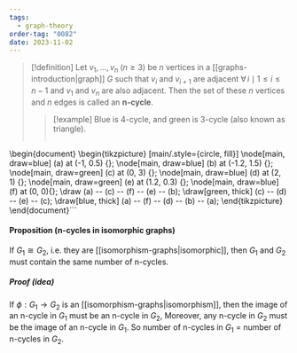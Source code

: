 ```yaml
---
tags:
  - graph-theory
order-tag: "0082"
date: 2023-11-02
---
```

>[!definition]
>Let $v_{1},\dots,v_{n}\;(n\geq 3)$ be $n$ vertices in a [[graphs-introduction|graph]] $G$ such that $v_{i}$ and $v_{i+1}$ are adjacent $\forall\,i\mid1\leq i\leq n-1$ and $v_{1}$ and $v_{n}$ are also adjacent. Then the set of these $n$ vertices and $n$ edges is called an **n-cycle**. 
>>[!example]
>>Blue is 4-cycle, and green is 3-cycle (also known as triangle).
>>```tikz
\begin{document}
\begin{tikzpicture} [main/.style={circle, fill}]
  \node[main, draw=blue] (a) at (-1, 0.5)  {};
  \node[main, draw=blue] (b) at (-1.2, 1.5)  {};
  \node[main, draw=green] (c) at (0, 3) {};
  \node[main, draw=blue] (d) at (2, 1)   {};
  \node[main, draw=green] (e) at (1.2, 0.3)   {};
  \node[main, draw=blue] (f) at (0, 0){};
  \draw (a) -- (c) -- (f) -- (e) -- (b);
  \draw[green, thick] (c) -- (d) -- (e) -- (c);
  \draw[blue, thick]  (a) -- (f) -- (d) -- (b) -- (a);
\end{tikzpicture}
\end{document}```

#### Proposition (n-cycles in isomorphic graphs)
If $G_{1}\cong G_{2}$, i.e. they are [[isomorphism-graphs|isomorphic]], then $G_{1}$ and $G_{2}$ must contain the same number of n-cycles.
##### Proof (idea)
If $\phi:G_{1}\to G_{2}$ is an [[isomorphism-graphs|isomorphism]], then the image of an n-cycle in $G_{1}$ must be an n-cycle in $G_{2}$, Moreover, any n-cycle in $G_{2}$ must be the image of an n-cycle in $G_{1}$. So number of n-cycles in $G_{1}$ = number of n-cycles in $G_{2}$.